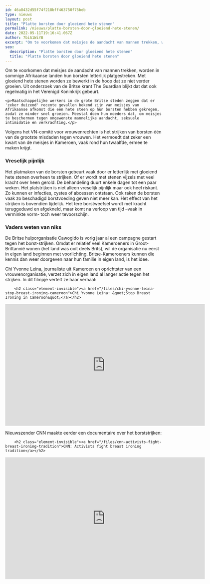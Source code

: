 ```yaml
---
id: 46a8432d55f74f218bff463750f75beb
type: nieuws
layout: post
title: "Platte borsten door gloeiend hete stenen"
permalink: /nieuws/platte-borsten-door-gloeiend-hete-stenen/
date: 2022-05-11T19:16:41.067Z
author: 7biA1WiYB
excerpt: "Om te voorkomen dat meisjes de aandacht van mannen trekken, worden in sommige Afrikaanse landen hun borsten letterlijk platgestreken. Met gloeiend hete stenen worden ze bewerkt in de hoop dat ze niet verder groeien. Uit onderzoek van de Britse krant The Guardian blijkt dat dat ook regelmatig in het Verenigd Koninkrijk gebeurt.  "
seo:
  description: "Platte borsten door gloeiend hete stenen"
  title: "Platte borsten door gloeiend hete stenen"
---
```

Om te voorkomen dat meisjes de aandacht van mannen trekken, worden in sommige Afrikaanse landen hun borsten letterlijk platgestreken. Met gloeiend hete stenen worden ze bewerkt in de hoop dat ze niet verder groeien. Uit onderzoek van de Britse krant The Guardian blijkt dat dat ook regelmatig in het Verenigd Koninkrijk gebeurt.  

    <p>Maatschappelijke werkers in de grote Britse steden zeggen dat er 'zeker duizend' recente gevallen bekend zijn van meisjes van Afrikaanse afkomst die een hete steen op hun borsten hebben gekregen, zodat ze minder snel groeien. Meestal doen hun moeders dat, om meisjes te beschermen tegen ongewenste mannelijke aandacht, seksuele intimidatie en verkrachting.</p>
<p>Volgens het VN-comité voor vrouwenrechten is het strijken van borsten één van de grootste misdaden tegen vrouwen. Het vermoedt dat zeker een kwart van de meisjes in Kameroen, vaak rond hun twaalfde, ermee te maken krijgt. </p>
<h3>Vreselijk pijnlijk</h3>
<p>Het platmaken van de borsten gebeurt vaak door er letterlijk met gloeiend hete stenen overheen te strijken. Of er wordt met stenen vijzels met veel kracht over heen gerold. De behandeling duurt enkele dagen tot een paar weken. Het platstrijken is niet alleen vreselijk pijnlijk maar ook heel riskant. Zo kunnen er infecties, cystes of abcessen ontstaan. Ook raken de borsten vaak zo beschadigd borstvoeding geven niet meer kan. Het effect van het strijken is bovendien tijdelijk. Het tere borstweefsel wordt met kracht teruggeduwd en afgekneld, maar komt na verloop van tijd –vaak in verminkte vorm- toch weer tevoorschijn.</p>
<h3><strong>Vaders weten van niks</strong></h3>
<p>De Britse hulporganisatie Cawogido is vorig jaar al een campagne gestart tegen het borst-strijken. Omdat er relatief veel Kameroeners in Groot-Brittannië wonen (het land was ooit deels Brits), wil de organisatie nu eerst in eigen land beginnen met voorlichting. Britse-Kameroeners kunnen die kennis dan weer doorgeven naar hun familie in eigen land, is het idee. </p>
<p>Chi Yvonne Leina, journaliste uit Kameroen en oprichtster van een vrouwenorganisatie, verzet zich in eigen land al langer actie tegen het strijken. In dit filmpje vertelt ze haar verhaal:</p>
<p><div class="media media-element-container media-default"><div id="file-13606" class="file file-video file-video-youtube">

        <h2 class="element-invisible"><a href="/files/chi-yvonne-leina-stop-breast-ironing-cameroon">Chi Yvonne Leina: &quot;Stop Breast Ironing in Cameroon&quot;</a></h2>
    
  
  <div class="content">
    <div class="media-youtube-video media-element file-default media-youtube-1">
  <iframe class="media-youtube-player" width="640" height="390" title="Chi Yvonne Leina: &quot;Stop Breast Ironing in Cameroon&quot;" src="https://www.youtube.com/embed/yTJLrZRfew0?wmode=opaque&controls=" name="Chi Yvonne Leina: &quot;Stop Breast Ironing in Cameroon&quot;" frameborder="0" allowfullscreen="">Video van Chi Yvonne Leina: &amp;quot;Stop Breast Ironing in Cameroon&amp;quot;</iframe>
</div>
  </div>

  
</div>
</div>
<p>Nieuwszender CNN maakte eerder een documentaire over het borststrijken:</p>
<p><div class="media media-element-container media-default"><div id="file-13613" class="file file-video file-video-youtube">

        <h2 class="element-invisible"><a href="/files/cnn-activists-fight-breast-ironing-tradition">CNN: Activists fight breast ironing tradition</a></h2>
    
  
  <div class="content">
    <div class="media-youtube-video media-element file-default media-youtube-2">
  <iframe class="media-youtube-player" width="640" height="390" title="CNN: Activists fight breast ironing tradition" src="https://www.youtube.com/embed/lOqXWTwnEEE?wmode=opaque&controls=" name="CNN: Activists fight breast ironing tradition" frameborder="0" allowfullscreen="">Video van CNN: Activists fight breast ironing tradition</iframe>
</div>
  </div>

  
</div>
</div>  
